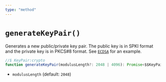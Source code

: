 ```yaml
---
type: "method"
---
```


# `generateKeyPair()`

Generates a new public/private key pair. The public key is in SPKI format and the private key is in PKCS#8 format. See [`ECDSA`](/reference/crypto/ECDSA) for an example.

```ts
//$ KeyPair:crypto
function generateKeyPair(modulusLength?: 2048 | 4096): Promise<$$KeyPair>;
```

- `modulusLength` (default: `2048`)